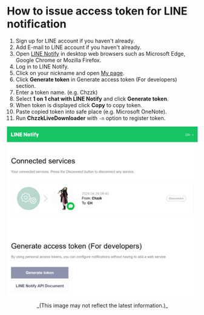 # How to issue access token for LINE notification

1. Sign up for LINE account if you haven't already.
2. Add E-mail to LINE account if you haven't already.
3. Open [LINE Notify](https://notify-bot.line.me/) in desktop web browsers such as Microsoft Edge, Google Chrome or Mozilla Firefox.
4. Log in to LINE Notify.
5. Click on your nickname and open [My page](https://notify-bot.line.me/my/).
6. Click **Generate token** in Generate access token (For developers) section.
7. Enter a token name. (e.g. Chzzk)
8. Select **1 on 1 chat with LINE Notify** and click **Generate token**.
9. When token is displayed click **Copy** to copy token.
10. Paste copied token into safe place (e.g. Microsoft OneNote).
11. Run **ChzzkLiveDownloader** with `-n` option to register token.

<div style='text-align: center'>
<img src='./img/notify.png' />
<p>_(This image may not reflect the latest information.)_</p>
</div>
